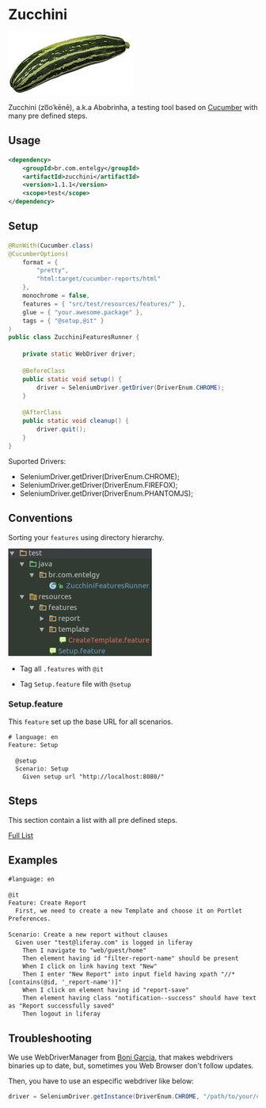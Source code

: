 # Zucchini

<img style="float: center;" src="images/zucchini.jpg">

Zucchini (zo͞oˈkēnē), a.k.a Abobrinha, a testing tool based on [Cucumber](https://cucumber.io/) with many pre defined steps.

## Usage

```xml
<dependency>
    <groupId>br.com.entelgy</groupId>
    <artifactId>zucchini</artifactId>
    <version>1.1.1</version>
    <scope>test</scope>
</dependency>

```

## Setup

```java
@RunWith(Cucumber.class)
@CucumberOptions(
	format = {
		"pretty",
		"html:target/cucumber-reports/html"
	},
	monochrome = false,
	features = { "src/test/resources/features/" },
	glue = { "your.awesome.package" },
	tags = { "@setup,@it" }
)
public class ZucchiniFeaturesRunner {

    private static WebDriver driver;

	@BeforeClass
	public static void setup() {
		driver = SeleniumDriver.getDriver(DriverEnum.CHROME);
	}

	@AfterClass
	public static void cleanup() {
		driver.quit();
	}
}
```

Suported Drivers:

+ SeleniumDriver.getDriver(DriverEnum.CHROME);
+ SeleniumDriver.getDriver(DriverEnum.FIREFOX);
+ SeleniumDriver.getDriver(DriverEnum.PHANTOMJS);

## Conventions

Sorting your `features` using directory hierarchy.

![Convention](images/convention.png)

- Tag all `.features` with `@it`

- Tag `Setup.feature` file with `@setup`

### Setup.feature

This `feature` set up the base URL for all scenarios.

```cucumber
# language: en
Feature: Setup
    
  @setup
  Scenario: Setup
    Given setup url "http://localhost:8080/"
```

## Steps

This section contain a list with all pre defined steps.

[Full List](STEPS.md)

## Examples

```cucumber
#language: en

@it 
Feature: Create Report
  First, we need to create a new Template and choose it on Portlet Preferences.
  
Scenario: Create a new report without clauses
  Given user "test@liferay.com" is logged in liferay
    Then I navigate to "web/guest/home"
    Then element having id "filter-report-name" should be present
    When I click on link having text "New"
    Then I enter "New Report" into input field having xpath "//*[contains(@id, '_report-name')]"
    When I click on element having id "report-save"
    Then element having class "notification--success" should have text as "Report successfully saved"
    Then logout in liferay
```

## Troubleshooting

We use WebDriverManager from [Boni Garcia](https://github.com/bonigarcia/webdrivermanager), that makes webdrivers binaries up to date, but, sometimes
you Web Browser don't follow updates.

Then, you have to use an especific webdriver like below:

```java
driver = SeleniumDriver.getInstance(DriverEnum.CHROME, "/path/to/your/chromedriver");
```